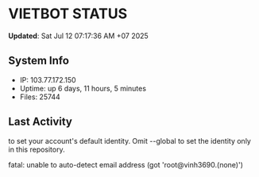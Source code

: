 # VIETBOT STATUS
**Updated**: Sat Jul 12 07:17:36 AM +07 2025

## System Info
- IP: 103.77.172.150
- Uptime: up 6 days, 11 hours, 5 minutes
- Files: 25744

## Last Activity

to set your account's default identity.
Omit --global to set the identity only in this repository.

fatal: unable to auto-detect email address (got 'root@vinh3690.(none)')
